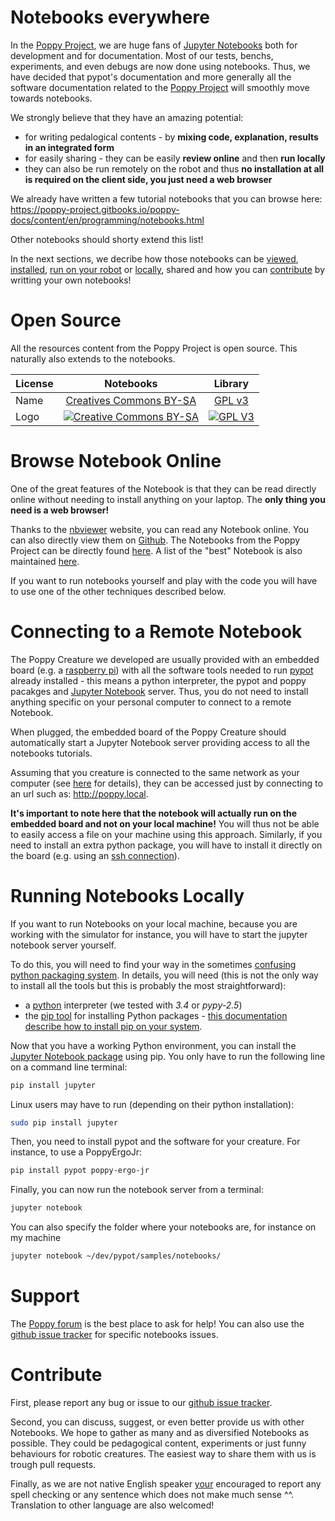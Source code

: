 # Notebooks everywhere

In the [Poppy Project](https://www.poppy-project.org), we are huge fans of [Jupyter Notebooks](http://jupyter.org) both for development and for documentation. Most of our tests, benchs, experiments, and even debugs are now done using notebooks. Thus, we have decided that pypot's documentation and more generally all the software documentation related to the [Poppy Project](https://www.poppy-project.org) will smoothly move towards notebooks.

We strongly believe that they have an amazing potential:
* for writing pedalogical contents - by **mixing code, explanation, results in an integrated form**
* for easily sharing - they can be easily **review online** and then **run locally**
* they can also be run remotely on the robot and thus **no installation at all is required on the client side, you just need a web browser**

We already have written a few tutorial notebooks that you can browse here: https://poppy-project.gitbooks.io/poppy-docs/content/en/programming/notebooks.html

Other notebooks should shorty extend this list!

In the next sections, we decribe how those notebooks can be [viewed](https://github.com/poppy-project/pypot/blob/master/samples/notebooks/readme.md#browse-notebook-online), [installed](https://github.com/poppy-project/pypot/blob/master/samples/notebooks/readme.md#running-notebooks-locally), [run on your robot](https://github.com/poppy-project/pypot/blob/master/samples/notebooks/readme.md#connecting-to-a-remote-notebook) or [locally](https://github.com/poppy-project/pypot/blob/master/samples/notebooks/readme.md#running-notebooks-locally), shared and how you can [contribute](https://github.com/poppy-project/pypot/blob/master/samples/notebooks/readme.md#contribute) by writting your own notebooks!

# Open Source
All the resources content from the Poppy Project is open source. This naturally also extends to the notebooks.

  License     |     Notebooks    |   Library      |
| ----------- | :-------------: | :-------------: |
| Name  | [Creatives Commons BY-SA](http://creativecommons.org/licenses/by-sa/4.0/)  |[GPL v3](http://www.gnu.org/licenses/gpl.html)  |
| Logo  | [![Creative Commons BY-SA](https://i.creativecommons.org/l/by-sa/4.0/88x31.png) ](http://creativecommons.org/licenses/by-sa/4.0/)  |[![GPL V3](https://www.gnu.org/graphics/gplv3-88x31.png)](http://www.gnu.org/licenses/gpl.html)  |

# Browse Notebook Online

One of the great features of the Notebook is that they can be read directly online without needing to install anything on your laptop. The **only thing you need is a web browser!**

Thanks to the [nbviewer](http://nbviewer.ipython.org) website, you can read any Notebook online. You can also directly view them on [Github](https://github.com). The Notebooks from the Poppy Project can be directly found [here](http://nbviewer.ipython.org/github/poppy-project/pypot/tree/master/samples/notebooks/). A list of the "best" Notebook is also maintained [here](https://poppy-project.gitbooks.io/poppy-docs/content/en/programming/notebooks.html).

If you want to run notebooks yourself and play with the code you will have to use one of the other techniques described below.

# Connecting to a Remote Notebook

The Poppy Creature we developed are usually provided with an embedded board (e.g. a [raspberry pi](http://www.raspberrypi.org)) with all the software tools needed to run [pypot](https://github.com/poppy-project/pypot) already installed - this means a python interpreter, the pypot and poppy pacakges and [Jupyter Notebook](http://jupyter.org) server. Thus, you do not need to install anything specific on your personal computer to connect to a remote Notebook.

When plugged, the embedded board of the Poppy Creature should automatically start a Jupyter Notebook server providing access to all the notebooks tutorials.

Assuming that you creature is connected to the same network as your computer (see [here](https://github.com/pierre-rouanet/rasp-poppy) for details), they can be accessed just by connecting to an url such as: http://poppy.local.

**It's important to note here that the notebook will actually run on the embedded board and not on your local machine!** You will thus not be able to easily access a file on your machine using this approach. Similarly, if you need to install an extra python package, you will have to install it directly on the board (e.g. using an [ssh connection](https://github.com/poppy-project/raspoppy)).

# Running Notebooks Locally

If you want to run Notebooks on your local machine, because you are working with the simulator for instance, you will have to start the jupyter notebook server yourself.

To do this, you will need to find your way in the sometimes [confusing](http://captiongenerator.com/30052/Hitler-reacts-to-the-Python-ecosystem) [python packaging system](https://python-packaging-user-guide.readthedocs.org/en/latest/current.html). In details, you will need (this is not the only way to install all the tools but this is probably the most straightforward):
* a [python](https://www.python.org) interpreter (we tested with *3.4* or *pypy-2.5*)
* the [pip tool](https://pip.pypa.io) for installing Python packages - [this documentation describe how to install pip on your system](https://pip.pypa.io/en/latest/installing.html#install-pip).

Now that you have a working Python environment, you can install the [Jupyter Notebook package](http://jupyter.readthedocs.org/en/latest/install.html) using pip. You only have to run the following line on a command line terminal:

```bash
pip install jupyter
```

Linux users may have to run (depending on their python installation):
```bash
sudo pip install jupyter
```

Then, you need to install pypot and the software for your creature. For instance, to use a PoppyErgoJr:
```bash
pip install pypot poppy-ergo-jr
```

Finally, you can now run the notebook server from a terminal:
```bash
jupyter notebook
```
You can also specify the folder where your notebooks are, for instance on my machine
```bash
jupyter notebook ~/dev/pypot/samples/notebooks/
```

# Support
The [Poppy forum](forum.poppy-project.org) is the best place to ask for help! You can also use the [github issue tracker](https://github.com/poppy-project/pypot/labels/Notebooks) for specific notebooks issues.

# Contribute
First, please report any bug or issue to our [github issue tracker](https://github.com/poppy-project/pypot/labels/Notebooks).

Second, you can discuss, suggest, or even better provide us with other Notebooks. We hope to gather as many and as diversified Notebooks as possible. They could be pedagogical content, experiments or just funny behaviours for robotic creatures. The easiest way to share them with us is trough pull requests.

Finally, as we are not native English speaker [your](http://www.troll.me/images2/grammar-correction-guy/your-youre-welcome.jpg) encouraged to report any spell checking or any sentence which does not make much sense ^^. Translation to other language are also welcomed!
